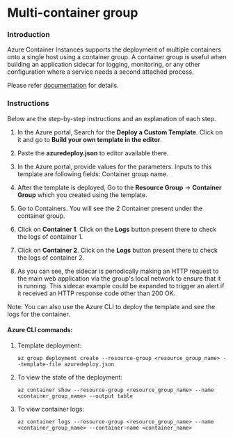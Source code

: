 # Multi-container group

### Introduction

Azure Container Instances supports the deployment of multiple containers onto a single host using a container group. A container group is useful when building an application sidecar for logging, monitoring, or any other configuration where a service needs a second attached process.

Please refer [documentation](https://docs.microsoft.com/en-us/azure/container-instances/container-instances-multi-container-group) for details.

### Instructions

Below are the step-by-step instructions and an explanation of each step.

1. In the Azure portal, Search for the **Deploy a Custom Template**. Click on it and go to **Build your own template in the editor**.

2. Paste the **azuredeploy.json** to editor available there.

3. In the Azure portal, provide values for the parameters. Inputs to this template are following fields: Container group name.

4. After the template is deployed, Go to the **Resource Group** -> **Container Group** which you created using the template.

5. Go to Containers. You will see the 2 Container present under the container group.

6. Click on **Container 1**. Click on the **Logs** button present there to check the logs of container 1.

7. Click on **Container 2**. Click on the **Logs** button present there to check the logs of container 2.

8. As you can see, the sidecar is periodically making an HTTP request to the main web application via the group's local network to ensure that it is running. This sidecar example could be expanded to trigger an alert if it received an HTTP response code other than 200 OK.

Note: You can also use the Azure CLI to deploy the template and see the logs for the container.

#### Azure CLI commands:

1. Template deployment:

	`az group deployment create --resource-group <resource_group_name> --template-file azuredeploy.json`

2. To view the state of the deployment:

	`az container show --resource-group <resource_group_name> --name <container_group_name> --output table`

3. To view container logs:

	`az container logs --resource-group <resource_group_name> --name <container_group_name> --container-name <container_name>`
